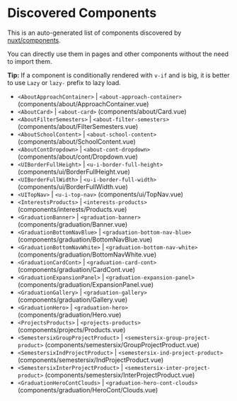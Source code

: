 # Discovered Components

This is an auto-generated list of components discovered by [nuxt/components](https://github.com/nuxt/components).

You can directly use them in pages and other components without the need to import them.

**Tip:** If a component is conditionally rendered with `v-if` and is big, it is better to use `Lazy` or `lazy-` prefix to lazy load.

- `<AboutApproachContainer>` | `<about-approach-container>` (components/about/ApproachContainer.vue)
- `<AboutCard>` | `<about-card>` (components/about/Card.vue)
- `<AboutFilterSemesters>` | `<about-filter-semesters>` (components/about/FilterSemesters.vue)
- `<AboutSchoolContent>` | `<about-school-content>` (components/about/SchoolContent.vue)
- `<AboutContDropdown>` | `<about-cont-dropdown>` (components/about/cont/Dropdown.vue)
- `<UIBorderFullHeight>` | `<u-i-border-full-height>` (components/ui/BorderFullHeight.vue)
- `<UIBorderFullWidth>` | `<u-i-border-full-width>` (components/ui/BorderFullWidth.vue)
- `<UITopNav>` | `<u-i-top-nav>` (components/ui/TopNav.vue)
- `<InterestsProducts>` | `<interests-products>` (components/interests/Products.vue)
- `<GraduationBanner>` | `<graduation-banner>` (components/graduation/Banner.vue)
- `<GraduationBottomNavBlue>` | `<graduation-bottom-nav-blue>` (components/graduation/BottomNavBlue.vue)
- `<GraduationBottomNavWhite>` | `<graduation-bottom-nav-white>` (components/graduation/BottomNavWhite.vue)
- `<GraduationCardCont>` | `<graduation-card-cont>` (components/graduation/CardCont.vue)
- `<GraduationExpansionPanel>` | `<graduation-expansion-panel>` (components/graduation/ExpansionPanel.vue)
- `<GraduationGallery>` | `<graduation-gallery>` (components/graduation/Gallery.vue)
- `<GraduationHero>` | `<graduation-hero>` (components/graduation/Hero.vue)
- `<ProjectsProducts>` | `<projects-products>` (components/projects/Products.vue)
- `<SemestersixGroupProjectProduct>` | `<semestersix-group-project-product>` (components/semestersix/GroupProjectProduct.vue)
- `<SemestersixIndProjectProduct>` | `<semestersix-ind-project-product>` (components/semestersix/IndProjectProduct.vue)
- `<SemestersixInterProjectProduct>` | `<semestersix-inter-project-product>` (components/semestersix/InterProjectProduct.vue)
- `<GraduationHeroContClouds>` | `<graduation-hero-cont-clouds>` (components/graduation/HeroCont/Clouds.vue)

